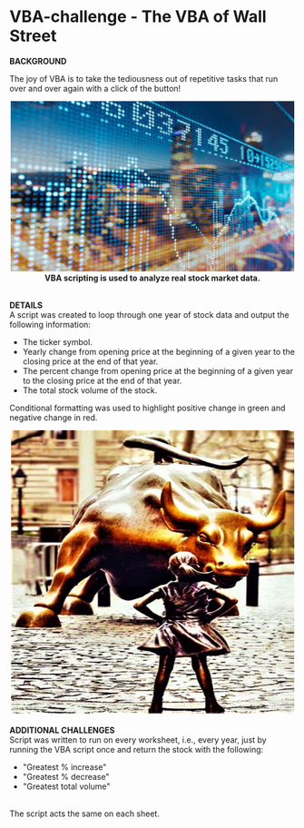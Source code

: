 # VBA-challenge - The VBA of Wall Street

<b>BACKGROUND</b><br>

The joy of VBA is to take the tediousness out of repetitive tasks that run over and over again with a click of the button!

<div align="center"><img src="static/images/city_reflection_behind_stock_market_data.jfif" width="500" height="300"/><br>
<b>VBA scripting is used to analyze real stock market data.</b></div>

<br>

<b>DETAILS</b><br>
A script was created to loop through one year of stock data and output the following information:<br>

  - The ticker symbol.
  - Yearly change from opening price at the beginning of a given year to the closing price at the end of that year.
  - The percent change from opening price at the beginning of a given year to the closing price at the end of that year.
  - The total stock volume of the stock.

Conditional formatting was used to highlight positive change in green and negative change in red.

<div align="center"><img src="static/images/wall_street_statues.jpg" width="500" height="500"/></div>
<br>
<b>ADDITIONAL CHALLENGES</b><br>
Script was written to run on every worksheet, i.e., every year, just by running the VBA script once and return the stock with the following:<br>

  - "Greatest % increase"
  - "Greatest % decrease"
  - "Greatest total volume" 
<br>
The script acts the same on each sheet. 
